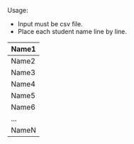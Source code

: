 Usage: 
* Input must be csv file.
* Place each student name line by line.

| Name1 |
|------|
| Name2 |
| Name3 |
| Name4 |
| Name5 |
| Name6 |
| ... |
| NameN |
